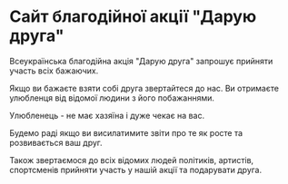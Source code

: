# Сайт благодійної акції "Дарую друга"

Всеукраїнська благодійна акція "Дарую друга" запрошує прийняти участь всіх бажаючих. 

Якщо ви бажаєте взяти собі друга звертайтеся до нас. Ви отримаєте  улюбленця від відомої людини з його побажаннями. 

Улюбленець - не має хазяїна і дуже чекає на вас. 

Будемо раді якщо ви висилатимите звіти про те як росте та розвивається ваш друг. 

Також звертаємося до всіх відомих людей політиків, артистів, спортсменів прийняти участь у нашій акції та подарувати друга.
